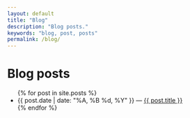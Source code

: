 ```yaml
---
layout: default
title: "Blog"
description: "Blog posts."
keywords: "blog, post, posts"
permalink: /blog/
---
```


# Blog posts

<ul>
  {% for post in site.posts %}
    <li>
      {{ post.date | date: "%A, %B %d, %Y" }} &mdash; <a href="{{ post.url }}">{{ post.title }}</a>
    </li>
  {% endfor %}
</ul>
